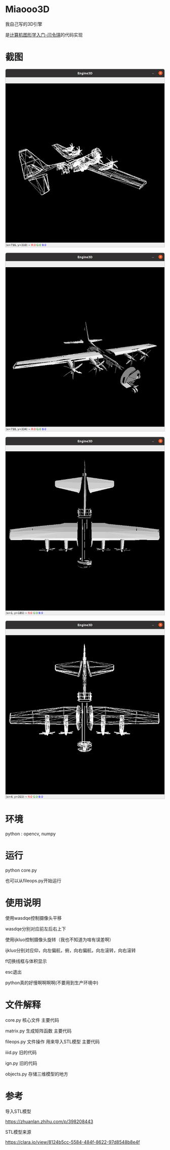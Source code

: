 # Miaooo3D

我自己写的3D引擎


是[计算机图形学入门-闫令琪](https://www.bilibili.com/video/BV1X7411F744)的代码实现

# 截图

![图片](https://github.com/miaooo0000OOOO/My3DEngine_OpencvNumpy/blob/master/screenshot/2022-04-24-18-09-45%E5%B1%8F%E5%B9%95%E6%88%AA%E5%9B%BE.png?raw=true
)


![图片](https://github.com/miaooo0000OOOO/My3DEngine_OpencvNumpy/blob/master/screenshot/2022-04-26-22-16-13%E5%B1%8F%E5%B9%95%E6%88%AA%E5%9B%BE.png?raw=true)

![图片](https://github.com/miaooo0000OOOO/My3DEngine_OpencvNumpy/blob/master/screenshot/2022-04-27-12-21-11%E5%B1%8F%E5%B9%95%E6%88%AA%E5%9B%BE.png?raw=true)

![图片](https://github.com/miaooo0000OOOO/My3DEngine_OpencvNumpy/blob/master/screenshot/2022-04-27-12-22-14%E5%B1%8F%E5%B9%95%E6%88%AA%E5%9B%BE.png?raw=true)

# 环境

python : opencv, numpy

# 运行

python core.py

也可以从fileops.py开始运行

# 使用说明

使用wasdqe控制摄像头平移

wasdqe分别对应前左后右上下

使用ijkluo控制摄像头旋转（我也不知道为啥有误差啊）

ijkluo分别对应仰，向左偏航，俯，向右偏航，向左滚转，向右滚转

f切换线框与体积显示

esc退出

python真的好慢啊啊啊啊(不要用到生产环境中)

# 文件解释

core.py 核心文件 主要代码

matrix.py 生成矩阵函数 主要代码

fileops.py 文件操作 用来导入STL模型 主要代码

iiid.py 旧的代码

ign.py 旧的代码

objects.py 存储三维模型的地方

# 参考

导入STL模型

https://zhuanlan.zhihu.com/p/398208443

STL模型来源

https://clara.io/view/8124b5cc-5584-484f-8622-97d8548b8e4f
